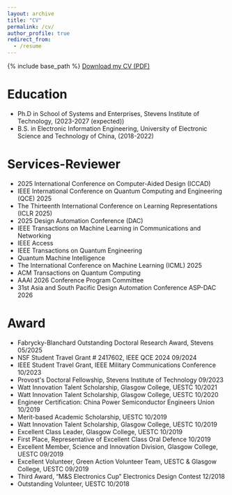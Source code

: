 ```yaml
---
layout: archive
title: "CV"
permalink: /cv/
author_profile: true
redirect_from:
  - /resume
---
```


{% include base_path %}
[Download my CV (PDF)](https://github.com/Yifengml/Yifengqml/blob/master/files/cv2.pdf)

Education
======
* Ph.D in School of Systems and Enterprises, Stevens Institute of Technology, (2023-2027 (expected))
* B.S. in Electronic Information Engineering, University of Electronic Science and Technology of China, (2018-2022)
  
Services-Reviewer
======
* 2025 International Conference on Computer-Aided Design (ICCAD)
* IEEE International Conference on Quantum Computing and Engineering (QCE) 2025
* The Thirteenth International Conference on Learning Representations (ICLR 2025)
* 2025 Design Automation Conference (DAC)
* IEEE Transactions on Machine Learning in Communications and Networking
* IEEE Access
* IEEE Transactions on Quantum Engineering
* Quantum Machine Intelligence
* The International Conference on Machine Learning (ICML) 2025
* ACM Transactions on Quantum Computing
* AAAI 2026 Conference Program Committee
* 31st Asia and South Pacific Design Automation Conference ASP-DAC 2026
  
Award
======
* Fabrycky-Blanchard Outstanding Doctoral Research Award, Stevens                     05/2025
* NSF Student Travel Grant # 2417602, IEEE QCE 2024                                   09/2024
* IEEE Student Travel Grant, IEEE Military Communications Conference                  10/2023
* Provost's Doctoral Fellowship, Stevens Institute of Technology                      09/2023
* Watt Innovation Talent Scholarship, Glasgow College, UESTC                          10/2021
* Watt Innovation Talent Scholarship, Glasgow College, UESTC                          10/2020
* Engineer Certification: China Power Semiconductor Engineers Union                   10/2019                              
* Merit-based Academic Scholarship, UESTC                                             10/2019
* Watt Innovation Talent Scholarship, Glasgow College, UESTC                          10/2019
* Excellent Class Leader, Glasgow College, UESTC                                      10/2019
* First Place, Representative of Excellent Class Oral Defence                         10/2019
* Excellent Member, Science and Innovation Division, Glasgow College, UESTC           09/2019
* Excellent Volunteer, Green Action Volunteer Team, UESTC & Glasgow College, UESTC    09/2019
* Third Award, “M&S Electronics Cup” Electronics Design Contest                       12/2018
* Outstanding Volunteer, UESTC                                                        10/2018
